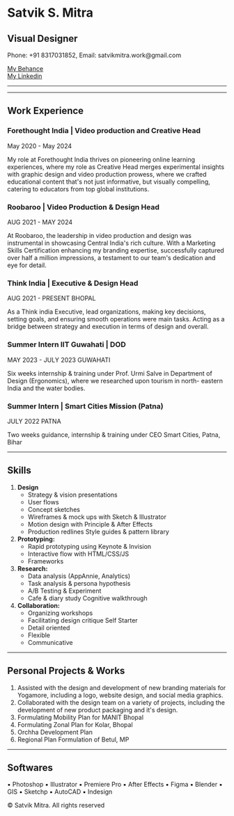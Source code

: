 <!DOCTYPE html>
<html lang="en">
<head>
<meta charset="UTF-8">
<meta name="viewport" content="width=device-width, initial-scale=1.0">
<title>Mitra's Resume</title>
</head>
<body>
<h1>Satvik S. Mitra</h1>
<h2>Visual Designer</h2>
<p>Phone: +91 8317031852, Email: satvikmitra.work@gmail.com</p>
<a href="https://www.behance.net/satvikmitra">My Behance</a> <br/>
<a href="https://www.linkedin.com/in/satvikmitra/">My Linkedin</a>
<hr/> <hr/>
<h2>Work Experience</h2>
<h3>Forethought India | Video production and Creative Head</h3>
May 2020 - May 2024
<p>My role at Forethought India thrives on pioneering online learning
experiences, where my role as Creative Head merges experimental
insights with graphic design and video production prowess, where we
crafted educational content that's not just informative, but visually
compelling, catering to educators from top global institutions.</p>
<h3>Roobaroo | Video Production & Design Head</h3>
AUG 2021 - MAY 2024
<p>At Roobaroo, the leadership in video production and design was
instrumental in showcasing Central India's rich culture. With a
Marketing Skills Certification enhancing my branding expertise,
successfully captured over half a million impressions, a testament to
our team's dedication and eye for detail.</p>

<h3>Think India | Executive & Design Head</h3>
AUG 2021 - PRESENT BHOPAL
<p>As a Think india Executive, lead organizations, making key decisions,
setting goals, and ensuring smooth operations were main tasks.
Acting as a bridge between strategy and execution in terms of design
and overall.</p>

<h3>Summer Intern IIT Guwahati | DOD</h3>
MAY 2023 - JULY 2023 GUWAHATI
<p> Six weeks internship & training under Prof. Urmi Salve in Department
of Design (Ergonomics), where we researched upon tourism in north-
eastern India and the water bodies.</p>
        
<h3>Summer Intern | Smart Cities Mission (Patna)</h3> 
JULY 2022 PATNA
<p>Two weeks guidance, internship & training under CEO Smart Cities,
Patna, Bihar</p>

<hr/>

<h2>Skills</h2>
<ol>
<li><strong>Design</strong><br/><ul>
<li>Strategy & vision presentations</li>
<li>User flows</li>
<li>Concept sketches</li>
<li>Wireframes & mock ups with Sketch & Illustrator</li>
<li>Motion design with Principle & After Effects</li>
<li>Production redlines Style guides & pattern library</li>
</ul>
<li><strong>Prototyping:</strong>
<br/>
<ul>
<li>Rapid prototyping using Keynote & Invision</li>
<li>Interactive flow with HTML/CSS/JS</li>
<li>Frameworks</li>
</ul> 
             
<li><strong>Research:</strong><br/>
<ul>
<li>Data analysis (AppAnnie, Analytics)</li>
<li>Task analysis & persona hypothesis</li>
<li>A/B Testing & Experiment</li>
<li>Cafe & diary study Cognitive walkthrough</li>
</ul>
<li><strong>Collaboration:</strong><br/>
<ul>
<li>Organizing workshops</li>
<li>Facilitating design critique Self Starter</li>
<li>Detail oriented</li>
<li>Flexible</li>
<li>Communicative</li>
</ul>
</ol>

<hr/>

<h2>Personal Projects & Works</h2>

<ol>
<li>Assisted with the design and development of new
branding materials for Yogamore, including a logo,
website design, and social media graphics.</li>
<li>Collaborated with the design team on a variety of
projects, including the development of new product
packaging and it's design.</li>
<li>Formulating Mobility Plan for MANIT Bhopal</li>
<li>Formulating Zonal Plan for Kolar, Bhopal</li>
<li>Orchha Development Plan</li>
<li>Regional Plan Formulation of Betul, MP</li>
</ol>
<hr/>


<h2>Softwares</h2>
<p> ▪️ Photoshop ▪️ Illustrator ▪️ Premiere Pro ▪️ After Effects ▪️ Figma
     ▪️ Blender ▪️ GIS ▪️  Sketchp ▪️ AutoCAD ▪️ Indesign</p>

<footer>
<p>© Satvik Mitra. All rights reserved</p>
</footer>










</body>
</html>
